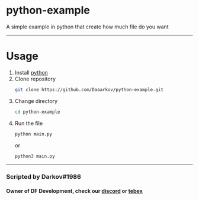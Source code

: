 # python-example

A simple example in python that create how much file do you want 

***

# Usage

1. Install [python](https://www.python.org/downloads/)
1. Clone repository 
    ```bash
    git clone https://github.com/Daaarkov/python-example.git
    ```
1. Change directory
    ```bash
    cd python-example
    ```
1. Run the file
    ```bash
    python main.py
    ```
    or 
    ```bash
    python3 main.py
    ```

***

### Scripted by Darkov#1986

#### Owner of DF Development, check our [discord](https://discord.gg/jmms83BVD8) or [tebex](https://www.dfdev.shop/category/scripts)
